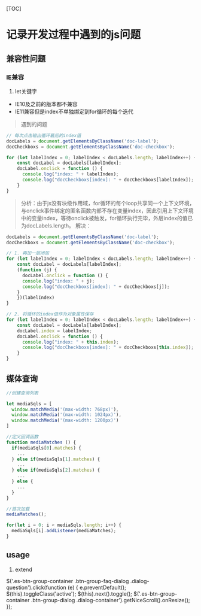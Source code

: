 [TOC]

# 记录开发过程中遇到的js问题

## 兼容性问题
### IE兼容
1. let关键字
  + IE10及之前的版本都不兼容
  + IE11兼容但是index不单独绑定到for循环的每个迭代

> 遇到的问题
```js
// 每次点击输出循环最后的index值
docLabels = document.getElementsByClassName('doc-label');
docCheckboxs = document.getElementsByClassName('doc-checkbox');

for (let labelIndex = 0; labelIndex < docLabels.length; labelIndex++) {
    const docLabel = docLabels[labelIndex];
    docLabel.onclick = function () {
      console.log("index: " + labelIndex);
      console.log("docCheckboxs[index]: " + docCheckboxs[labelIndex]);
    }
}
```
> 分析：由于js没有块级作用域，for循环的每个loop共享同一个上下文环境，与onclick事件绑定的匿名函数内部不存在变量index，因此引用上下文环境中的变量index，等待onclick被触发，for循环执行完毕，外层index的值已为docLabels.length。
> 解决：
```js
docLabels = document.getElementsByClassName('doc-label');
docCheckboxs = document.getElementsByClassName('doc-checkbox');

// 1. 再加一层闭包
for (let labelIndex = 0; labelIndex < docLabels.length; labelIndex++) {
    const docLabel = docLabels[labelIndex];
    (function (j) {
      docLabel.onclick = function () {
      console.log("index: " + j);
      console.log("docCheckboxs[index]: " + docCheckboxs[j]);
    }
    })(labelIndex)
}

// 2. 将循环的index值作为对象属性保存
for (let labelIndex = 0; labelIndex < docLabels.length; labelIndex++) {
    const docLabel = docLabels[labelIndex];
    docLabel.index = labelIndex;
    docLabel.onclick = function () {
      console.log("index: " + this.index);
      console.log("docCheckboxs[index]: " + docCheckboxs[this.index]);
    }
}
```


## 媒体查询
```js
//创建查询列表

let mediaSqls = [
  window.matchMedia('(max-width: 768px)'),
  window.matchMedia('(max-width: 1024px)'),
  window.matchMedia('(max-width: 1200px)')
]

//定义回调函数
function mediaMatches () {
  if(mediaSqls[0].matches) {
    ...
  } else if(mediaSqls[1].matches) {
    ...
  } else if(mediaSqls[2].matches) {
    ...
  } else {
    ...
  }
}

//首次加载
mediaMatches();

for(let i = 0; i < mediaSqls.length; i++) {
  mediaSqls[i].addListener(mediaMatches);
}
```
## usage

1. extend



  $('.es-btn-group-container .btn-group-faq-dialog .dialog-question').click(function (e) { 
    e.preventDefault();
    $(this).toggleClass('active');
    $(this).next().toggle();
    $('.es-btn-group-container .btn-group-dialog .dialog-container').getNiceScroll().onResize();
  });